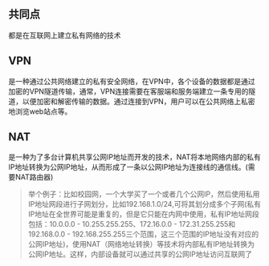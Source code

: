 ## 共同点
都是在互联网上建立私有网络的技术
## VPN
是一种通过公共网络建立的私有安全网络，在VPN中，各个设备的数据都是通过加密的VPN隧道传输，通常，VPN连接需要在客服端和服务端建立一条专用的隧道，以便加密和解密传输的数据。通过连接到VPN，用户可以在公共网络上私密地浏览web站点等。

## NAT
是一种为了多台计算机共享公网IP地址而开发的技术，NAT将本地网络内部的私有IP地址转换为公网IP地址，从而形成了一条以公网IP地址为连接线的通信线。(需要NAT路由器)
> 举个例子：比如校园网，一个大学买了一个或者几个公网IP，然后使用私用IP地址网段进行子网划分，比如192.168.1.0/24,可将其划分成多个子网(私有IP地址在全世界可能是重复的，但是它只能在内网中使用，私有IP地址网段包括：10.0.0.0 - 10.255.255.255、172.16.0.0 - 172.31.255.255和192.168.0.0 - 192.168.255.255三个范围，这三个范围的IP地址没有对应的公网IP地址)，使用NAT（网络地址转换）等技术将内部私有IP地址转换为公网IP地址。这样，内部设备就可以通过共享的公网IP地址访问互联网了
